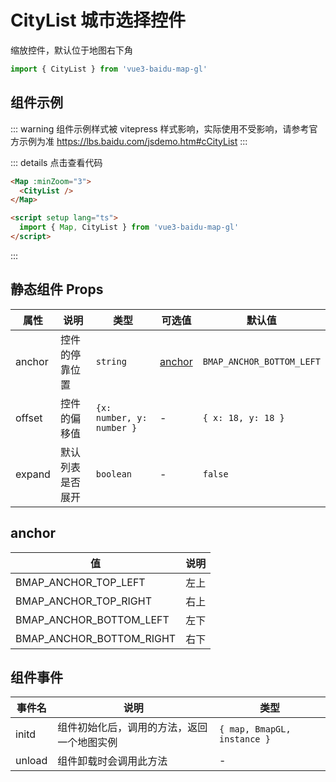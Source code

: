 # CityList 城市选择控件

缩放控件，默认位于地图右下角

```ts
import { CityList } from 'vue3-baidu-map-gl'
```

## 组件示例

<div>
  <Map
    :minZoom="3"
  >
    <CityList />
  </Map>
</div>

::: warning
组件示例样式被 vitepress 样式影响，实际使用不受影响，请参考官方示例为准
https://lbs.baidu.com/jsdemo.htm#cCityList
:::

::: details 点击查看代码

<!-- prettier-ignore -->
```html
<Map :minZoom="3">
  <CityList />
</Map>

<script setup lang="ts">
  import { Map, CityList } from 'vue3-baidu-map-gl'
</script>
```

:::

## 静态组件 Props

| 属性   | 说明             | 类型                      | 可选值            | 默认值                    |
| ------ | ---------------- | ------------------------- | ----------------- | ------------------------- |
| anchor | 控件的停靠位置   | `string`                  | [anchor](#anchor) | `BMAP_ANCHOR_BOTTOM_LEFT` |
| offset | 控件的偏移值     | `{x: number, y: number }` | -                 | `{ x: 18, y: 18 }`        |
| expand | 默认列表是否展开 | `boolean`                 | -                 | `false`                   |

## anchor

| 值                       | 说明 |
| ------------------------ | ---- |
| BMAP_ANCHOR_TOP_LEFT     | 左上 |
| BMAP_ANCHOR_TOP_RIGHT    | 右上 |
| BMAP_ANCHOR_BOTTOM_LEFT  | 左下 |
| BMAP_ANCHOR_BOTTOM_RIGHT | 右下 |

## 组件事件

| 事件名 | 说明                                       | 类型              |
| ------ | ------------------------------------------ | ----------------- |
| initd  | 组件初始化后，调用的方法，返回一个地图实例 | `{ map, BmapGL, instance }` |
| unload | 组件卸载时会调用此方法                     | -                 |
